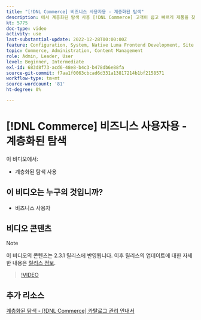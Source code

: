 ```yaml
---
title: "[!DNL Commerce] 비즈니스 사용자용 - 계층화된 탐색"
description: 에서 계층화된 탐색 사용 [!DNL Commerce] 고객이 쉽고 빠르게 제품을 찾을 수 있도록 보관한다.
kt: 5775
doc-type: video
activity: use
last-substantial-update: 2022-12-28T00:00:00Z
feature: Configuration, System, Native Luma Frontend Development, Site Navigation
topic: Commerce, Administration, Content Management
role: Admin, Leader, User
level: Beginner, Intermediate
exl-id: 683d8f73-acd6-48e8-b4c3-b478db6e88fa
source-git-commit: f7aa1f0063cbcad6d331a13817214b1bf2158571
workflow-type: tm+mt
source-wordcount: '81'
ht-degree: 0%

---
```


# [!DNL Commerce] 비즈니스 사용자용 - 계층화된 탐색

이 비디오에서:

- 계층화된 탐색 사용

## 이 비디오는 누구의 것입니까?

- 비즈니스 사용자

## 비디오 콘텐츠

>[!NOTE]
>
>이 비디오의 콘텐츠는 2.3.1 릴리스에 반영됩니다. 이후 릴리스의 업데이트에 대한 자세한 내용은 [릴리스 정보](https://experienceleague.adobe.com/docs/commerce-operations/release/notes/overview.html).

>[!VIDEO](https://video.tv.adobe.com/v/36186?quality=12&learn=on)

## 추가 리소스

[계층화된 탐색 - [!DNL Commerce] 카탈로그 관리 안내서](https://experienceleague.adobe.com/docs/commerce-admin/catalog/catalog/navigation/navigation-layered.html)
